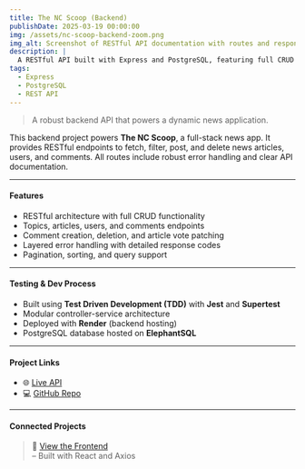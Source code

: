 ```yaml
---
title: The NC Scoop (Backend)
publishDate: 2025-03-19 00:00:00
img: /assets/nc-scoop-backend-zoom.png
img_alt: Screenshot of RESTful API documentation with routes and responses
description: |
  A RESTful API built with Express and PostgreSQL, featuring full CRUD functionality, layered error handling, and tested with Jest and Supertest.
tags:
  - Express
  - PostgreSQL
  - REST API
---
```


> A robust backend API that powers a dynamic news application.

This backend project powers **The NC Scoop**, a full-stack news app. It provides RESTful endpoints to fetch, filter, post, and delete news articles, users, and comments. All routes include robust error handling and clear API documentation.

---

#### Features

- RESTful architecture with full CRUD functionality
- Topics, articles, users, and comments endpoints
- Comment creation, deletion, and article vote patching
- Layered error handling with detailed response codes
- Pagination, sorting, and query support

---

#### Testing & Dev Process

- Built using **Test Driven Development (TDD)** with **Jest** and **Supertest**
- Modular controller-service architecture
- Deployed with **Render** (backend hosting)
- PostgreSQL database hosted on **ElephantSQL**

---
####  Project Links

- 🌐 [Live API](https://be-nc-news-btqn.onrender.com/api)  
- 💻 [GitHub Repo](https://github.com/JC-Ellis/be-nc-news)

---

#### Connected Projects

> 🔗 [View the Frontend](./the-nc-scoop-frontend)<br> – Built with React and Axios